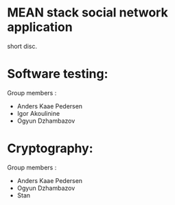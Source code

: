 # MEAN stack social network application

short disc.


# Software testing:

Group members :

* Anders Kaae Pedersen
* Igor Akoulinine
* Ogyun Dzhambazov

# Cryptography:

Group members :

* Anders Kaae Pedersen
* Ogyun Dzhambazov
* Stan

